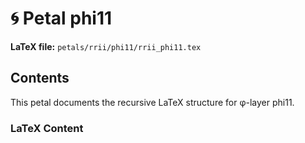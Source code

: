 # 🌀 Petal phi11
**LaTeX file:** `petals/rrii/phi11/rrii_phi11.tex`

## Contents
This petal documents the recursive LaTeX structure for φ-layer phi11.

### LaTeX Content

```latex

```